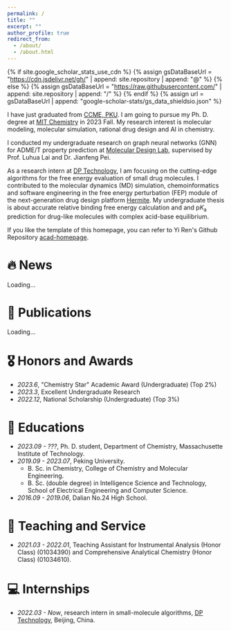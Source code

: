 ```yaml
---
permalink: /
title: ""
excerpt: ""
author_profile: true
redirect_from: 
  - /about/
  - /about.html
---
```

{% if site.google_scholar_stats_use_cdn %}
{% assign gsDataBaseUrl = "https://cdn.jsdelivr.net/gh/" | append: site.repository | append: "@" %}
{% else %}
{% assign gsDataBaseUrl = "https://raw.githubusercontent.com/" | append: site.repository | append: "/" %}
{% endif %}
{% assign url = gsDataBaseUrl | append: "google-scholar-stats/gs_data_shieldsio.json" %}

<span class='anchor' id='about-me'></span>

I have just graduated from [CCME, PKU](https://www.chem.pku.edu.cn/). I am going to pursue my Ph. D. degree at [MIT Chemistry](https://chemistry.mit.edu/) in 2023 Fall. My research interest is molecular modeling, molecular simulation, rational drug design and AI in chemistry.

I conducted my undergraduate research on graph neural networks (GNN) for ADME/T property prediction at [Molecular Design Lab](http://mdl.ipc.pku.edu.cn/mdlweb/home.php), supervised by Prof. Luhua Lai and Dr. Jianfeng Pei. 

As a research intern at [DP Technology](https://www.dp.tech/), I am focusing on the cutting-edge algorithms for the free energy evaluation of small drug molecules. I contributed to the molecular dynamics (MD) simulation, chemoinformatics and software engineering in the free energy perturbation (FEP) module of the next-generation drug design platform [Hermite](https://hermite.dp.tech/). My undergraduate thesis is about accurate relative binding free energy calculation and and p*K*<sub>a</sub> prediction for drug-like molecules with complex acid-base equilibrium.

If you like the template of this homepage, you can refer to Yi Ren's Github Repository [acad-homepage](https://github.com/RayeRen/acad-homepage.github.io).

# 🔥 News

Loading...

# 📝 Publications

Loading...

# 🎖 Honors and Awards

- *2023.6*, "Chemistry Star" Academic Award (Undergraduate) (Top 2%)
- *2023.3*, Excellent Undergraduate Research
- *2022.12*, National Scholarship (Undergraduate) (Top 3%)

# 📖 Educations

- *2023.09 - ???*, Ph. D. student, Department of Chemistry, Massachusette Institute of Technology.
- *2019.09 - 2023.07*, Peking University.
  - B. Sc. in Chemistry, College of Chemistry and Molecular Engineering.
  - B. Sc. (double degree) in Intelligence Science and Technology, School of Electrical Engineering and Computer Science.
- *2016.09 - 2019.06*, Dalian No.24 High School.

# 🏫 Teaching and Service

- *2021.03 - 2022.01*, Teaching Assistant for Instrumental Analysis (Honor Class) (01034390) and Comprehensive Analytical Chemistry (Honor Class) (01034610).

# 💻 Internships

- *2022.03 - Now*, research intern in small-molecule algorithms, [DP Technology](https://www.dp.tech/), Beijing, China.
